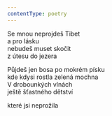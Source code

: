 ```yaml
---
contentType: poetry
---
```


<section>

Se mnou neprojdeš Tibet  
a pro lásku  
nebudeš muset skočit  
z útesu do jezera

Půjdeš jen bosa po mokrém písku  
kde kdysi rostla zelená mochna  
V drobounkých vlnách  
ještě šťastného dětství

</section>

<section>

které jsi neprožila

</section>
